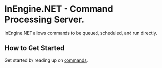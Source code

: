 # InEngine.NET - Command Processing Server.
 
InEngine.NET allows commands to be queued, scheduled, and run directly. 


## How to Get Started

Get started by reading up on [commands](commands).